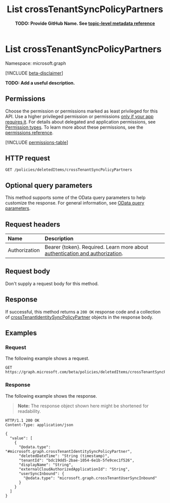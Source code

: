 ﻿---
title: "List crossTenantSyncPolicyPartners"
description: "**TODO: Add a useful description.**"
author: "**TODO: Provide GitHub Name. See [topic-level metadata reference](https://eng.ms/docs/products/microsoft-graph-service/microsoft-graph/document-apis/metadata)**"
ms.date: 08/11/2025
ms.localizationpriority: medium
ms.subservice: "**TODO: Add MS subservice. See [topic-level metadata reference](https://eng.ms/docs/products/microsoft-graph-service/microsoft-graph/document-apis/metadata)**"
doc_type: apiPageType
---

# List crossTenantSyncPolicyPartners

Namespace: microsoft.graph

[!INCLUDE [beta-disclaimer](../../includes/beta-disclaimer.md)]

**TODO: Add a useful description.**

## Permissions

Choose the permission or permissions marked as least privileged for this API. Use a higher privileged permission or permissions [only if your app requires it](/graph/permissions-overview#best-practices-for-using-microsoft-graph-permissions). For details about delegated and application permissions, see [Permission types](/graph/permissions-overview#permission-types). To learn more about these permissions, see the [permissions reference](/graph/permissions-reference).

<!-- {
  "blockType": "permissions",
  "name": "policydeletableroot-list-crosstenantsyncpolicypartners-permissions"
}
-->
[!INCLUDE [permissions-table](../includes/permissions/policydeletableroot-list-crosstenantsyncpolicypartners-permissions.md)]

## HTTP request

<!-- {
  "blockType": "ignored"
}
-->
``` http
GET /policies/deletedItems/crossTenantSyncPolicyPartners
```

## Optional query parameters

This method supports some of the OData query parameters to help customize the response. For general information, see [OData query parameters](/graph/query-parameters).

## Request headers

|Name|Description|
|:---|:---|
|Authorization|Bearer {token}. Required. Learn more about [authentication and authorization](/graph/auth/auth-concepts).|

## Request body

Don't supply a request body for this method.

## Response

If successful, this method returns a `200 OK` response code and a collection of [crossTenantIdentitySyncPolicyPartner](../resources/crosstenantidentitysyncpolicypartner.md) objects in the response body.

## Examples

### Request

The following example shows a request.
<!-- {
  "blockType": "request",
  "name": "list_crosstenantidentitysyncpolicypartner"
}
-->
``` http
GET https://graph.microsoft.com/beta/policies/deletedItems/crossTenantSyncPolicyPartners
```


### Response

The following example shows the response.
>**Note:** The response object shown here might be shortened for readability.
<!-- {
  "blockType": "response",
  "truncated": true,
  "@odata.type": "microsoft.graph.crossTenantIdentitySyncPolicyPartner"
}
-->
``` http
HTTP/1.1 200 OK
Content-Type: application/json

{
  "value": [
    {
      "@odata.type": "#microsoft.graph.crossTenantIdentitySyncPolicyPartner",
      "deletedDateTime": "String (timestamp)",
      "tenantId": "bdc19dd5-2bae-1054-6e1b-5fe9cec1f526",
      "displayName": "String",
      "externalCloudAuthorizedApplicationId": "String",
      "userSyncInbound": {
        "@odata.type": "microsoft.graph.crossTenantUserSyncInbound"
      }
    }
  ]
}
```

